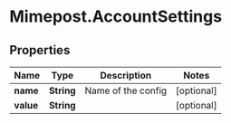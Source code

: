 # Mimepost.AccountSettings

## Properties
Name | Type | Description | Notes
------------ | ------------- | ------------- | -------------
**name** | **String** | Name of the config | [optional] 
**value** | **String** |  | [optional] 


